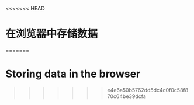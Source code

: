 
<<<<<<< HEAD
# 在浏览器中存储数据
=======
# Storing data in the browser
>>>>>>> e4e6a50b5762dd5dc4c0f0c58f870c64be39dcfa
